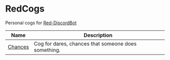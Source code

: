 # RedCogs
Personal cogs for [Red-DiscordBot](https://github.com/Cog-Creators/Red-DiscordBot)

|Name                  |Description                                         |
|----------------------|----------------------------------------------------|
|[Chances](../chances) | Cog for dares, chances that someone does something.|
